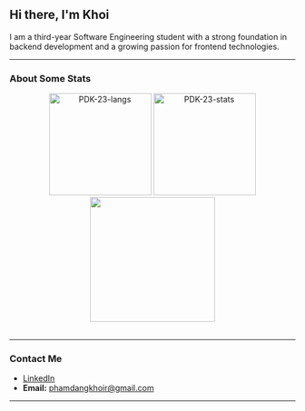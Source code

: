 ## Hi there, I'm Khoi

I am a third-year Software Engineering student with a strong foundation in backend development and a growing passion for frontend technologies.

---

### About Some Stats

<div align="center">
  <img height="180em" src="https://github-readme-stats.vercel.app/api/top-langs/?username=PDK-23&theme=radical&show_icons=true&hide_border=true&layout=compact" alt="PDK-23-langs"/>
  <img height="180em" src="https://github-readme-stats.vercel.app/api?username=PDK-23&theme=radical&show_icons=true&hide_border=true&count_private=true" alt="PDK-23-stats"/>
</div>
<div align="center">
  <img height="220em" src="https://github-readme-streak-stats.herokuapp.com/?user=PDK-23&theme=radical&hide_border=true"/>
</div>
<br/>

---

### Contact Me

- [LinkedIn](https://www.linkedin.com/in/pham-dang-khoi/)
- **Email:** [phamdangkhoir@gmail.com](mailto:phamdangkhoir@gmail.com)

---
